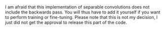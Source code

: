 I am afraid that this implementation of separable convolutions does not include the backwards pass. You will thus have to add it yourself if you want to perform training or fine-tuning. Please note that this is not my decision, I just did not get the approval to release this part of the code.